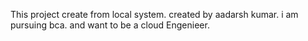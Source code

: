 This project create from local system.
created by aadarsh kumar.
i am pursuing bca.
and want to be a cloud Engenieer.